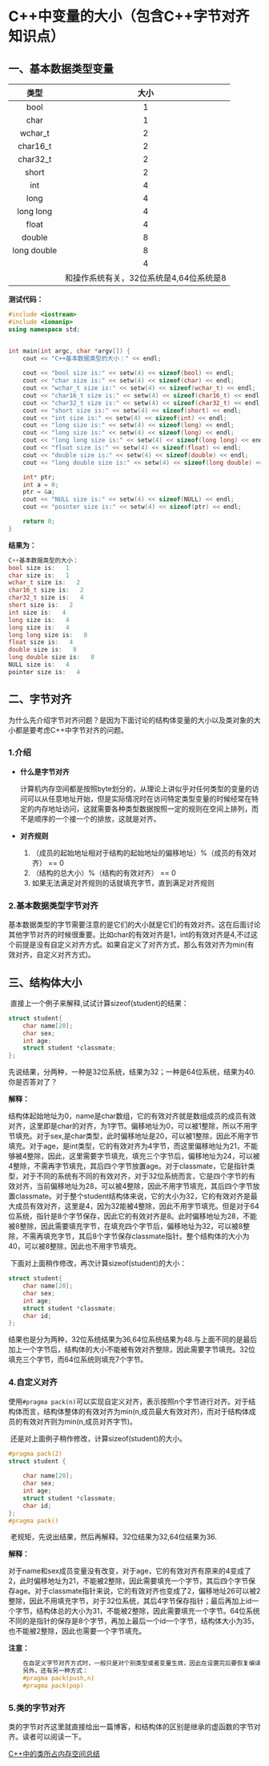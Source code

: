 # C++中变量的大小（包含C++字节对齐知识点）

## 一、基本数据类型变量

|    类型     |                  大小                   |
| :---------: | :-------------------------------------: |
|    bool     |                    1                    |
|    char     |                    1                    |
|   wchar_t   |                    2                    |
|  char16_t   |                    2                    |
|  char32_t   |                    2                    |
|    short    |                    2                    |
|     int     |                    4                    |
|    long     |                    4                    |
|  long long  |                    4                    |
|    float    |                    4                    |
|   double    |                    8                    |
| long double |                    8                    |
|             |                    4                    |
|             | 和操作系统有关，32位系统是4,64位系统是8 |

**测试代码：**

```cpp
#include <iostream>
#include <iomanip>
using namespace std;


int main(int argc, char *argv[]) {
	cout << "C++基本数据类型的大小：" << endl;
	
	cout << "bool size is:" << setw(4) << sizeof(bool) << endl;
	cout << "char size is:" << setw(4) << sizeof(char) << endl;
	cout << "wchar_t size is:" << setw(4) << sizeof(wchar_t) << endl;
	cout << "char16_t size is:" << setw(4) << sizeof(char16_t) << endl;
	cout << "char32_t size is:" << setw(4) << sizeof(char32_t) << endl;
	cout << "short size is:" << setw(4) << sizeof(short) << endl;
	cout << "int size is:" << setw(4) << sizeof(int) << endl;
	cout << "long size is:" << setw(4) << sizeof(long) << endl;
	cout << "long size is:" << setw(4) << sizeof(long) << endl;
	cout << "long long size is:" << setw(4) << sizeof(long long) << endl;
	cout << "float size is:" << setw(4) << sizeof(float) << endl;
	cout << "double size is:" << setw(4) << sizeof(double) << endl;
	cout << "long double size is:" << setw(4) << sizeof(long double) << endl;

	int* ptr;
	int a = 0;
	ptr = &a;
	cout << "NULL size is:" << setw(4) << sizeof(NULL) << endl;
	cout << "pointer size is:" << setw(4) << sizeof(ptr) << endl;

	return 0;
}
```

**结果为：**

```cpp
C++基本数据类型的大小：
bool size is:   1
char size is:   1
wchar_t size is:   2
char16_t size is:   2
char32_t size is:   4
short size is:   2
int size is:   4
long size is:   4
long size is:   4
long long size is:   8
float size is:   4
double size is:   8
long double size is:   8
NULL size is:   4
pointer size is:   4
```

## 二、字节对齐

​	为什么先介绍字节对齐问题？是因为下面讨论的结构体变量的大小以及类对象的大小都是要考虑C++中字节对齐的问题。

### 1.介绍

- **什么是字节对齐**

  ​	计算机内存空间都是按照byte划分的，从理论上讲似乎对任何类型的变量的访问可以从任意地址开始，但是实际情况时在访问特定类型变量的时候经常在特定的内存地址访问，这就需要各种类型数据按照一定的规则在空间上排列，而不是顺序的一个接一个的排放，这就是对齐。

- **对齐规则**
  1. （成员的起始地址相对于结构的起始地址的偏移地址）%（成员的有效对齐） == 0
  2. （结构的总大小）%（结构的有效对齐） == 0
  3. 如果无法满足对齐规则的话就填充字节，直到满足对齐规则

### 2.基本数据类型字节对齐

​	基本数据类型的字节需要注意的是它们的大小就是它们的有效对齐。这在后面讨论其他字节对齐的时候很重要。比如char的有效对齐是1，int的有效对齐是4,不过这个前提是没有自定义对齐方式。如果自定义了对齐方式，那么有效对齐为min(有效对齐，自定义对齐方式)。

## 三、结构体大小

​	直接上一个例子来解释,试试计算sizeof(student)的结果：

```cpp
struct student{
	char name[20];
	char sex;
	int age;
	struct student *classmate;
};
```

​	先说结果，分两种，一种是32位系统，结果为32；一种是64位系统，结果为40.你是否答对了？

**解释：**

​	结构体起始地址为0，name是char数组，它的有效对齐就是数组成员的成员有效对齐，这里即是char的对齐，为1字节。偏移地址为0，可以被1整除，所以不用字节填充。对于sex,是char类型，此时偏移地址是20，可以被1整除，因此不用字节填充。对于age，是int类型，它的有效对齐为4字节，而这里偏移地址为21，不能够被4整除，因此，这里需要字节填充，填充三个字节后，偏移地址为24，可以被4整除，不需再字节填充，其后四个字节放置age。对于classmate，它是指针类型，对于不同的系统有不同的有效对齐，对于32位系统而言，它是四个字节的有效对齐，当前偏移地址为28，可以被4整除，因此不用字节填充，其后四个字节放置classmate。对于整个student结构体来说，它的大小为32，它的有效对齐是最大成员有效对齐，这里是4，因为32能被4整除，因此不用字节填充。但是对于64位系统，指针是8个字节保存，因此它的有效对齐是8。此时偏移地址为28，不能被8整除，因此需要填充字节，在填充四个字节后，偏移地址为32，可以被8整除，不需再填充字节，其后8个字节保存classmate指针。整个结构体的大小为40，可以被8整除，因此也不用字节填充。

​	下面对上面稍作修改，再次计算sizeof(student)的大小：

```cpp
struct student{
	char name[20];
	char sex;
	int age;
	struct student *classmate;
	char id;
};
```

​	结果也是分为两种，32位系统结果为36,64位系统结果为48.与上面不同的是最后加上一个字节后，结构体的大小不能被有效对齐整除，因此需要字节填充。32位填充三个字节，而64位系统则填充7个字节。

### 4.自定义对齐

​	使用`#pragma pack(n)`可以实现自定义对齐，表示按照n个字节进行对齐。对于结构体而言，结构体整体的有效对齐为min(n,成员最大有效对齐)，而对于结构体成员的有效对齐则为min(n,成员对齐字节)。

​	还是对上面例子稍作修改，计算sizeof(student)的大小。

```cpp
#pragma pack(2)
struct student {
	
	char name[20];
	char sex;
	int age;
	struct student *classmate;
	char id;
};
#pragma pack()
```

​	老规矩，先说出结果，然后再解释。32位结果为32,64位结果为36.

**解释：**

​	对于name和sex成员变量没有改变，对于age，它的有效对齐有原来的4变成了2，此时偏移地址为21，不能被2整除，因此需要填充一个字节，其后四个字节保存age。对于classmate指针来说，它的有效对齐也变成了2，偏移地址26可以被2整除，因此不用填充字节，对于32位系统，其后4字节保存指针；最后再加上id一个字节，结构体总的大小为31，不能被2整除，因此需要填充一个字节。64位系统不同的是指针的保存是8个字节，再加上最后一个id一个字节，结构体大小为35，也不能被2整除，因此也需要一个字节填充。

**注意：**

```cpp
	在自定义字节对齐方式时，一般只是对个别类型或者变量生效，因此在设置完后要恢复编译器默认的字节对齐方式。可以使用#pragma pack()来恢复。
	另外，还有另一种方式：
	#pragma pack(push,n)
	#pragma pack(pop)
```



### 5.类的字节对齐

​	类的字节对齐这里就直接给出一篇博客，和结构体的区别是继承的虚函数的字节对齐。读者可以阅读一下。

[C++中的类所占内存空间总结](http://blog.sina.com.cn/s/blog_69c189bf0100mkeu.html)



